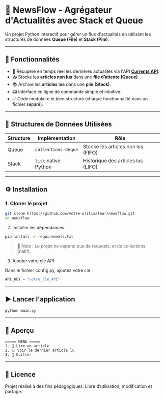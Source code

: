 # 📰 NewsFlow - Agrégateur d'Actualités avec Stack et Queue

Un projet Python interactif pour gérer un flux d'actualités en utilisant les structures de données **Queue (File)** et **Stack (Pile)**.

---

## 🚀 Fonctionnalités

- 🔄 Récupère en temps réel les dernières actualités via l'API **[Currents API](https://currentsapi.services/en)**.
- 📥 Stocke les **articles non lus** dans une **file d’attente (Queue)**.
- 📚 Archive les **articles lus** dans une **pile (Stack)**.
- 📟 Interface en ligne de commande simple et intuitive.
- ✅ Code modulaire et bien structuré (chaque fonctionnalité dans un fichier séparé).

---

## 🧠 Structures de Données Utilisées

| Structure | Implémentation | Rôle |
|----------|----------------|------|
| Queue    | `collections.deque` | Stocke les articles non lus (FIFO) |
| Stack    | `list` native Python | Historique des articles lus (LIFO) |

---

## ⚙️ Installation

### 1. Cloner le projet

```bash
git clone https://github.com/votre-utilisateur/newsflow.git
cd newsflow
```

2. Installer les dépendances

```bash
pip install -r requirements.txt
```
> 📌 Note : Le projet ne dépend que de requests, et de collections (natif).

3. Ajouter votre clé API

Dans le fichier config.py, ajoutez votre clé :

```python
API_KEY = "votre_clé_API"
```

---

## ▶️ Lancer l'application

```bash
python main.py
```

---

## 📸 Aperçu

```text
===== MENU =====
1. 📖 Lire un article
2. 🔙 Voir le dernier article lu
3. 🚪 Quitter
```

---

## 📄 Licence

Projet réalisé à des fins pédagogiques. Libre d’utilisation, modification et partage.